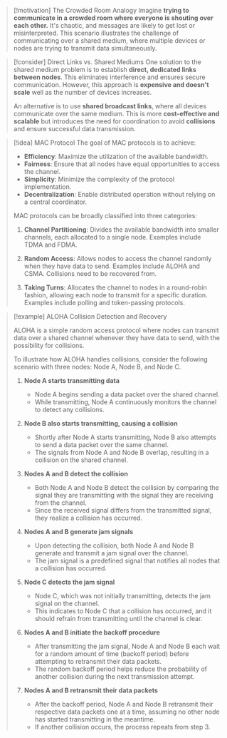 > [!motivation] The Crowded Room Analogy
> Imagine **trying to communicate in a crowded room where everyone is shouting over each other.** It's chaotic, and messages are likely to get lost or misinterpreted. This scenario illustrates the challenge of communicating over a shared medium, where multiple devices or nodes are trying to transmit data simultaneously.

> [!consider] Direct Links vs. Shared Mediums
> One solution to the shared medium problem is to establish **direct, dedicated links between nodes**. This eliminates interference and ensures secure communication. However, this approach is **expensive and doesn't scale** well as the number of devices increases.
> 
> An alternative is to use **shared broadcast links**, where all devices communicate over the same medium. This is more **cost-effective and scalable** but introduces the need for coordination to avoid **collisions** and ensure successful data transmission.

> [!idea] MAC Protocol
> The goal of MAC protocols is to achieve:
> - **Efficiency**: Maximize the utilization of the available bandwidth.
> - **Fairness**: Ensure that all nodes have equal opportunities to access the channel.
> - **Simplicity**: Minimize the complexity of the protocol implementation.
> - **Decentralization**: Enable distributed operation without relying on a central coordinator.
> 
> MAC protocols can be broadly classified into three categories:
> 
> 1. **Channel Partitioning**: Divides the available bandwidth into smaller channels, each allocated to a single node. Examples include TDMA and FDMA.
> 
> 2. **Random Access**: Allows nodes to access the channel randomly when they have data to send. Examples include ALOHA and CSMA. Collisions need to be recovered from. 
> 
> 3. **Taking Turns**: Allocates the channel to nodes in a round-robin fashion, allowing each node to transmit for a specific duration. Examples include polling and token-passing protocols.









> [!example] ALOHA Collision Detection and Recovery
>
> ALOHA is a simple random access protocol where nodes can transmit data over a shared channel whenever they have data to send, with the possibility for collisions. 
>
> To illustrate how ALOHA handles collisions, consider the following scenario with three nodes: Node A, Node B, and Node C.
>
> 1. **Node A starts transmitting data**
>    - Node A begins sending a data packet over the shared channel.
>    - While transmitting, Node A continuously monitors the channel to detect any collisions.
>
> 2. **Node B also starts transmitting, causing a collision**
>    - Shortly after Node A starts transmitting, Node B also attempts to send a data packet over the same channel.
>    - The signals from Node A and Node B overlap, resulting in a collision on the shared channel.
>
> 3. **Nodes A and B detect the collision**
>    - Both Node A and Node B detect the collision by comparing the signal they are transmitting with the signal they are receiving from the channel.
>    - Since the received signal differs from the transmitted signal, they realize a collision has occurred.
>
> 4. **Nodes A and B generate jam signals**
>    - Upon detecting the collision, both Node A and Node B generate and transmit a jam signal over the channel.
>    - The jam signal is a predefined signal that notifies all nodes that a collision has occurred.
>
> 5. **Node C detects the jam signal**
>    - Node C, which was not initially transmitting, detects the jam signal on the channel.
>    - This indicates to Node C that a collision has occurred, and it should refrain from transmitting until the channel is clear.
>
> 6. **Nodes A and B initiate the backoff procedure**
>    - After transmitting the jam signal, Node A and Node B each wait for a random amount of time (backoff period) before attempting to retransmit their data packets.
>    - The random backoff period helps reduce the probability of another collision during the next transmission attempt.
>
> 7. **Nodes A and B retransmit their data packets**
>    - After the backoff period, Node A and Node B retransmit their respective data packets one at a time, assuming no other node has started transmitting in the meantime.
>    - If another collision occurs, the process repeats from step 3.
>

